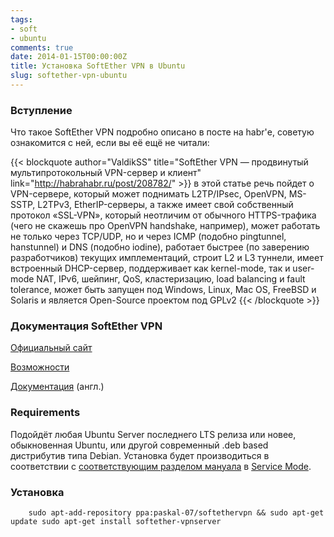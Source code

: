 ```yaml
---
tags:
- soft
- ubuntu
comments: true
date: 2014-01-15T00:00:00Z
title: Установка SoftEther VPN в Ubuntu
slug: softether-vpn-ubuntu
---
```


### Вступление

Что такое SoftEther VPN подробно описано в посте на habr'е, советую ознакомится с ней, если вы её ещё не читали:

{{< blockquote author="ValdikSS" title="SoftEther VPN — продвинутый мультипротокольный VPN-сервер и клиент" link="http://habrahabr.ru/post/208782/" >}}
в этой статье речь пойдет о VPN-сервере, который может поднимать L2TP/IPsec, OpenVPN, MS-SSTP, L2TPv3, EtherIP-серверы, а также имеет свой собственный протокол «SSL-VPN», который неотличим от обычного HTTPS-трафика (чего не скажешь про OpenVPN handshake, например), может работать не только через TCP/UDP, но и через ICMP (подобно pingtunnel, hanstunnel) и DNS (подобно iodine), работает быстрее (по заверению разработчиков) текущих имплементаций, строит L2 и L3 туннели, имеет встроенный DHCP-сервер, поддерживает как kernel-mode, так и user-mode NAT, IPv6, шейпинг, QoS, кластеризацию, load balancing и fault tolerance, может быть запущен под Windows, Linux, Mac OS, FreeBSD и Solaris и является Open-Source проектом под GPLv2
{{< /blockquote >}}

### Документация SoftEther VPN

[Официальный сайт](http://www.softether.org/ "SoftEther VPN Project — SoftEther VPN Project")

[Возможности](http://www.softether.org/3-spec "Specification — SoftEther VPN Project")

[Документация](http://www.softether.org/4-docs/1-manual "SoftEther VPN Manual — SoftEther VPN Project") (англ.)

### Requirements

Подойдёт любая Ubuntu Server последнего LTS релиза или новее, обыкновенная Ubuntu, или другой современный .deb based дистрибутив типа Debian. Установка будет производиться в соответствии с [соответствующим разделом мануала](http://www.softether.org/4-docs/1-manual/7._Installing_SoftEther_VPN_Server/7.3_Install_on_Linux_and_Initial_Configurations "7.3 Install on Linux and Initial Configurations — SoftEther VPN Project") в [Service Mode](http://www.softether.org/4-docs/1-manual/3._SoftEther_VPN_Server_Manual/3.2_Operating_Modes "3.2 Operating Modes — SoftEther VPN Project").

### Установка

        sudo apt-add-repository ppa:paskal-07/softethervpn && sudo apt-get update sudo apt-get install softether-vpnserver
